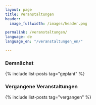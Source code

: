 ```yaml
---
layout: page
title: Veranstaltungen
header:
  image_fullwidth: /images/header.png

permalink: /veranstaltungen/
language: de
language_en: "/veranstaltungen_en/"

---
```


### Demnächst

{% include list-posts tag="geplant" %}

### Vergangene Veranstaltungen

{% include list-posts tag="vergangen" %}
